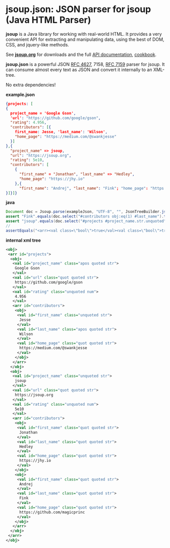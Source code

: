 # jsoup.json: JSON parser for jsoup (Java HTML Parser)

**jsoup** is a Java library for working with real-world HTML. It provides a very convenient API for extracting and manipulating data, using the best of DOM, CSS, and jquery-like methods.

See [**jsoup.org**](https://jsoup.org/) for downloads and the full [API documentation](https://jsoup.org/apidocs/), [cookbook](https://jsoup.org/cookbook/).

**jsoup.json** is a powerful JSON [RFC 4627](http://www.ietf.org/rfc/rfc4627.txt), 7158, [RFC 7159](http://www.ietf.org/rfc/rfc7159.txt) parser for jsoup.
It can consume almost every text as JSON and convert it internally to an XML-tree.

No extra dependencies!

**example.json**
```json
{projects: [
{
  project_name = 'Google Gson',
  'url': "https://github.com/google/gson",
  "rating": 4.956,
  "contributors": [{
    first_name: Jesse, 'last_name': 'Wilson',
    "home_page": "https://medium.com/@swankjesse"
  }]
},{
  "project_name" => jsoup,
  "url": "https://jsoup.org",
  "rating": 5e10,
  "contributors": [
    {
      "first_name" = "Jonathan", "last_name" => "Hedley",
      "home_page": "https://jhy.io"
    },{
      "first_name": "Andrej", "last_name": "Fink"; "home_page": "https://github.com/magicprinc"
}]}]}
```
  
**java**
```java
Document doc = Jsoup.parse(exampleJson, "UTF-8", "", JsonTreeBuilder.jsonParser());
assert "Fink".equals(doc.select("#contributors obj:eq(1) #last_name").text());
assert "jsoup".equals(doc.select("#projects #project_name.str.unquoted").text());
//
assertEquals("<arr><val class=\"bool\">true</val><val class=\"bool\">true</val></arr>", JsonTreeBuilder.jsonToXml("[true, true]"));
``` 
        
**internal xml tree**
```xml
<obj>
 <arr id="projects">
  <obj>
   <val id="project_name" class="apos quoted str">
    Google Gson
   </val>
   <val id="url" class="quot quoted str">
    https://github.com/google/gson
   </val>
   <val id="rating" class="unquoted num">
    4.956
   </val>
   <arr id="contributors">
    <obj>
     <val id="first_name" class="unquoted str">
      Jesse
     </val>
     <val id="last_name" class="apos quoted str">
      Wilson
     </val>
     <val id="home_page" class="quot quoted str">
      https://medium.com/@swankjesse
     </val>
    </obj>
   </arr>
  </obj>
  <obj>
   <val id="project_name" class="unquoted str">
    jsoup
   </val>
   <val id="url" class="quot quoted str">
    https://jsoup.org
   </val>
   <val id="rating" class="unquoted num">
    5e10
   </val>
   <arr id="contributors">
    <obj>
     <val id="first_name" class="quot quoted str">
      Jonathan
     </val>
     <val id="last_name" class="quot quoted str">
      Hedley
     </val>
     <val id="home_page" class="quot quoted str">
      https://jhy.io
     </val>
    </obj>
    <obj>
     <val id="first_name" class="quot quoted str">
      Andrej
     </val>
     <val id="last_name" class="quot quoted str">
      Fink
     </val>
     <val id="home_page" class="quot quoted str">
      https://github.com/magicprinc
     </val>
    </obj>
   </arr>
  </obj>
 </arr>
</obj>
```